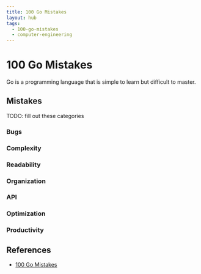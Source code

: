 ```yaml
---
title: 100 Go Mistakes
layout: hub
tags:
  - 100-go-mistakes
  - computer-engineering
---
```


# 100 Go Mistakes

Go is a programming language that is simple to learn but difficult to master.

## Mistakes

TODO: fill out these categories

### Bugs

### Complexity

### Readability

### Organization

### API

### Optimization

### Productivity

## References

- [100 Go Mistakes](/reference/100-Go-Mistakes-and-How-to-Avoid-Them)
